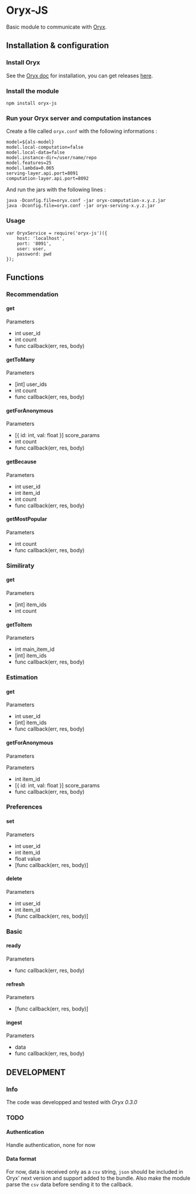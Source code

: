 Oryx-JS
=======

Basic module to communicate with [Oryx](https://github.com/cloudera/oryx).

Installation & configuration
----------------------------

### Install Oryx

See the [Oryx doc](https://github.com/cloudera/oryx/wiki/Installation) for installation, you can get releases [here](https://github.com/cloudera/oryx/releases).

### Install the module

```
npm install oryx-js
```

### Run your Oryx server and computation instances

Create a file called `oryx.conf` with the following informations : 

```
model=${als-model}
model.local-computation=false
model.local-data=false
model.instance-dir=/user/name/repo
model.features=25
model.lambda=0.065
serving-layer.api.port=8091
computation-layer.api.port=8092
```

And run the jars with the following lines : 

```
java -Dconfig.file=oryx.conf -jar oryx-computation-x.y.z.jar
java -Dconfig.file=oryx.conf -jar oryx-serving-x.y.z.jar
```


### Usage

```
var OryxService = require('oryx-js')({
    host: 'localhost',
    port: '8091',
    user: user,
    password: pwd
});
```

Functions
---------

### Recommendation

#### get

Parameters

* int user_id
* int count
* func callback(err, res, body)

#### getToMany

Parameters

* [int] user_ids
* int count
* func callback(err, res, body)

#### getForAnonymous

Parameters

* [{ id: int, val: float }] score_params
* int count
* func callback(err, res, body)

#### getBecause

Parameters

* int user_id
* int item_id
* int count
* func callback(err, res, body)

#### getMostPopular

Parameters

* int count
* func callback(err, res, body)

### Similiraty

#### get

Parameters

* [int] item_ids
* int count

#### getToItem

Parameters

* int main_item_id
* [int] item_ids
* func callback(err, res, body)

### Estimation

#### get

Parameters

* int user_id
* [int] item_ids
* func callback(err, res, body)

#### getForAnonymous

Parameters

Parameters

* int item_id
* [{ id: int, val: float }] score_params
* func callback(err, res, body)

### Preferences

#### set

Parameters 

* int user_id
* int item_id
* float value
* [func callback(err, res, body)]

#### delete

Parameters

* int user_id
* int item_id
* [func callback(err, res, body)]

### Basic

#### ready

Parameters 

* func callback(err, res, body)

#### refresh

Parameters 

* [func callback(err, res, body)]


#### ingest

Parameters

* data
* func callback(err, res, body)

DEVELOPMENT
------------

### Info
The code was developped and tested with *Oryx 0.3.0*

### TODO

#### Authentication

Handle authentication, none for now

#### Data format

For now, data is received only as a `csv` string, `json` should be included in Oryx' next version and support added to the bundle.
Also make the module parse the `csv` data before sending it to the callback.
